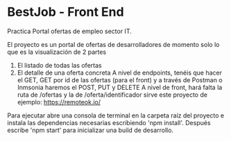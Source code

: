 # BestJob - Front End

Practica Portal ofertas de empleo sector IT.

El proyecto es un portal de ofertas de desarrolladores
de momento solo lo que es la visualización de 2 partes

1. El listado de todas las ofertas
2. El detalle de una oferta concreta
   A nivel de endpoints, tenéis que hacer el GET, GET por id de las ofertas (para el front) y a través de Postman o Inmsonia haremos el POST, PUT y DELETE
   A nivel de front, hará falta la ruta de /ofertas y la de /oferta/identificador
   sirve este proyecto de ejemplo: https://remoteok.io/

Para ejecutar abre una consola de terminal en la carpeta raíz del proyecto e instala las dependencias necesarias escribiendo 'npm install'. Después escribe 'npm start' para inicializar una build de desarrollo.
